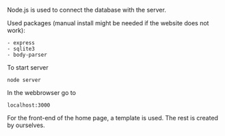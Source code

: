 Node.js is used to connect the database with the server.

Used packages (manual install might be needed if the website does not work):
```
- express
- sqlite3
- body-parser
```

To start server
```
node server
```
In the webbrowser go to
```
localhost:3000
```
For the front-end of the home page, a template is used. The rest is created by ourselves.
